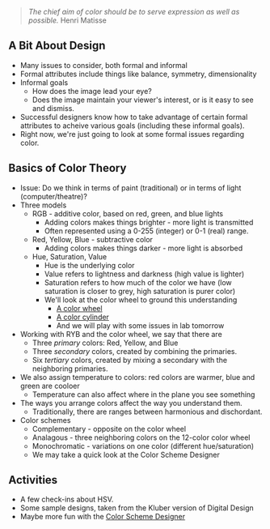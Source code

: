 > _The chief aim of color should be to serve expression as well as possible._
Henri Matisse

A Bit About Design
------------------

* Many issues to consider, both formal and informal
* Formal attributes include things like balance, symmetry, dimensionality
* Informal goals
    * How does the image lead your eye?
    * Does the image maintain your viewer's interest, or is it easy to
      see and dismiss.
* Successful designers know how to take advantage of certain formal attributes
  to acheive various goals (including these informal goals).
* Right now, we're just going to look at some formal issues regarding color.

Basics of Color Theory
----------------------

* Issue: Do we think in terms of paint (traditional) or in terms of light
  (computer/theatre)?
* Three models
    * RGB - additive color, based on red, green, and blue lights
        * Adding colors makes things brighter - more light is transmitted
        * Often represented using a 0-255 (integer) or 0-1 (real) range.
    * Red, Yellow, Blue - subtractive color
        * Adding colors makes things darker - more light is absorbed
    * Hue, Saturation, Value
        * Hue is the underlying color
        * Value refers to lightness and darkness (high value is lighter)
        * Saturation refers to how much of the color we have (low
          saturation is closer to grey, high saturation is purer color)
        * We'll look at the color wheel to ground this understanding
            * [A color wheel](http://www.artsconnected.org/toolkit/encyc_colorwheel.html)
            * [A color cylinder](http://en.wikipedia.org/wiki/File:HSV_color_solid_cylinder_alpha_lowgamma.png)
            * And we will play with some issues in lab tomorrow
* Working with RYB and the color wheel, we say that there are
    * Three *primary* colors: Red, Yellow, and Blue
    * Three *secondary* colors, created by combining the primaries.
    * Six *tertiary* colors, created by mixing a secondary with the
      neighboring primaries.
* We also assign temperature to colors: red colors are warmer, blue and
  green are cooloer
    * Temperature can also affect where in the plane you see something
* The ways you arrange colors affect the way you understand them.
    * Traditionally, there are ranges between harmonious and dischordant.
* Color schemes
    * Complementary - opposite on the color wheel
    * Analagous - three neighboring colors on the 12-color color wheel
    * Monochromatic - variations on one color (different hue/saturation)
    * We may take a quick look at the Color Scheme Designer

Activities
----------

* A few check-ins about HSV.
* Some sample designs, taken from the Kluber version of Digital Design
* Maybe more fun with the [Color Scheme Designer](http://colorschemedesigner.com/)

